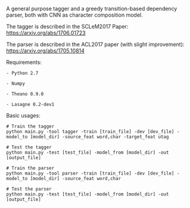 A general purpose tagger and a greedy transition-based dependency parser, both with CNN as character composition model.

The tagger is described in the SCLeM2017 Paper:
    https://arxiv.org/abs/1706.01723
    
The parser is described in the ACL2017 paper (with slight improvement):
    https://arxiv.org/abs/1705.10814

Requirements:

    - Python 2.7

    - Numpy
    
    - Theano 0.9.0
    
    - Lasagne 0.2-dev1

Basic usages:
  
    # Train the tagger
    python main.py -tool tagger -train [train_file] -dev [dev_file] -model_to [model_dir] -source_feat word,char -target_feat utag

    # Test the tagger
    python main.py -test [test_file] -model_from [model_dir] -out [output_file]

    # Train the parser
    python main.py -tool parser -train [train_file] -dev [dev_file] -model_to [model_dir] -source_feat word,char

    # Test the parser
    python main.py -test [test_file] -model_from [model_dir] -out [output_file]
